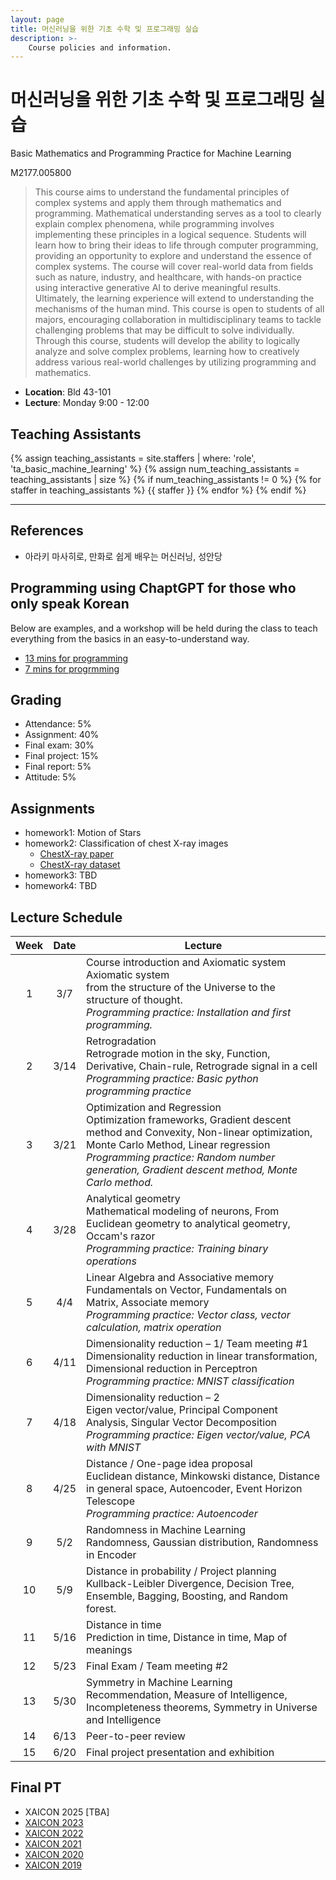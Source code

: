 ```yaml
---
layout: page
title: 머신러닝을 위한 기초 수학 및 프로그래밍 실습
description: >-
    Course policies and information.
---
```


# 머신러닝을 위한 기초 수학 및 프로그래밍 실습
Basic Mathematics and Programming Practice for Machine Learning

M2177.005800
> This course aims to understand the fundamental principles of complex systems and apply them through mathematics and programming. Mathematical understanding serves as a tool to clearly explain complex phenomena, while programming involves implementing these principles in a logical sequence. Students will learn how to bring their ideas to life through computer programming, providing an opportunity to explore and understand the essence of complex systems. The course will cover real-world data from fields such as nature, industry, and healthcare, with hands-on practice using interactive generative AI to derive meaningful results. Ultimately, the learning experience will extend to understanding the mechanisms of the human mind. This course is open to students of all majors, encouraging collaboration in multidisciplinary teams to tackle challenging problems that may be difficult to solve individually. Through this course, students will develop the ability to logically analyze and solve complex problems, learning how to creatively address various real-world challenges by utilizing programming and mathematics.

- __Location__: Bld 43-101
- __Lecture__: Monday 9:00 - 12:00
  
## Teaching Assistants
{% assign teaching_assistants = site.staffers | where: 'role', 'ta_basic_machine_learning' %}
{% assign num_teaching_assistants = teaching_assistants | size %}
{% if num_teaching_assistants != 0 %}
{% for staffer in teaching_assistants %}
{{ staffer }}
{% endfor %}
{% endif %}

---

## References
- 아라키 마사히로, 만화로 쉽게 배우는 머신러닝, 성안당

## Programming using ChaptGPT for those who only speak Korean
Below are examples, and a workshop will be held during the class to teach everything from the basics in an easy-to-understand way.
- [13 mins for programming](https://www.youtube.com/watch?v=_nGdHsBI2kc)
- [7 mins for progrmming](https://www.youtube.com/watch?v=hUziJWbXCAw)

## Grading
- Attendance: 5%
- Assignment: 40%
- Final exam: 30%
- Final project: 15%
- Final report: 5%
- Attitude: 5%

## Assignments
- homework1: Motion of Stars
- homework2: Classification of chest X-ray images
  - [ChestX-ray paper](https://openaccess.thecvf.com/content_cvpr_2017/papers/Wang_ChestX-ray8_Hospital-Scale_Chest_CVPR_2017_paper.pdf)
  - [ChestX-ray dataset](https://nihcc.app.box.com/v/ChestXray-NIHCC/folder/36938765345)    
- homework3: TBD
- homework4: TBD
    

## Lecture Schedule

| Week | Date | Lecture | 
|:-------------------:|:-------------------:|-------------------------------------------------------------|
| 1 | 3/7 | Course introduction and Axiomatic system Axiomatic system <br /> from the structure of the Universe to the structure of thought. <br /> _Programming practice: Installation and first programming._ |
| 2 | 3/14 | Retrogradation <br /> Retrograde motion in the sky, Function, Derivative, Chain-rule, Retrograde signal in a cell <br /> _Programming practice: Basic python programming practice_ |
| 3 | 3/21 | Optimization and Regression <br /> Optimization frameworks, Gradient descent method and Convexity, Non-linear optimization, Monte Carlo Method, Linear regression <br /> _Programming practice: Random number generation, Gradient descent method, Monte Carlo method._ |
| 4 | 3/28 | Analytical geometry <br /> Mathematical modeling of neurons, From Euclidean geometry to analytical geometry, Occam's razor <br /> _Programming practice: Training binary operations_ |
| 5 | 4/4 | Linear Algebra and Associative memory <br /> Fundamentals on Vector, Fundamentals on Matrix, Associate memory <br /> _Programming practice: Vector class, vector calculation, matrix operation_ |
| 6 | 4/11 | Dimensionality reduction – 1/ Team meeting #1 <br /> Dimensionality reduction in linear transformation, Dimensional reduction in Perceptron <br />_Programming practice:  MNIST classification_ |
| 7 | 4/18 | Dimensionality reduction – 2 <br /> Eigen vector/value, Principal Component Analysis, Singular Vector Decomposition <br /> _Programming practice: Eigen vector/value, PCA with MNIST_ |
| 8 | 4/25 | Distance / One-page idea proposal <br /> Euclidean distance, Minkowski distance, Distance in general space, Autoencoder, Event Horizon Telescope <br /> _Programming practice: Autoencoder_ |
| 9 | 5/2 | Randomness in Machine Learning <br /> Randomness, Gaussian distribution, Randomness in Encoder|
| 10 | 5/9 | Distance in probability / Project planning <br /> Kullback-Leibler Divergence, Decision Tree, Ensemble, Bagging, Boosting, and Random forest. |
| 11 | 5/16 | Distance in time <br /> Prediction in time, Distance in time, Map of meanings | 
| 12 | 5/23 | Final Exam / Team meeting #2 | 
| 13 | 5/30 | Symmetry in Machine Learning <br /> Recommendation, Measure of Intelligence, Incompleteness theorems, Symmetry in Universe and Intelligence |
| 14 | 6/13 | Peer-to-peer review | 
| 15 | 6/20 | Final project presentation and exhibition | 

## Final PT
- XAICON 2025 [TBA]
- [XAICON 2023](https://sites.google.com/view/xaicon2023)
- [XAICON 2022](https://sites.google.com/view/xaicon2022)
- [XAICON 2021](https://sites.google.com/view/xaicon2021)
- [XAICON 2020](https://sites.google.com/view/xaicon2020)
- [XAICON 2019](https://sites.google.com/view/xaicon2019)
